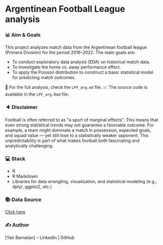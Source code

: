 # Argentinean Football League analysis 

### 📊 Aim & Goals
This project analyzes match data from the Argentinean football league (Primera División) for the period 2016–2022. The main goals are:

* To conduct exploratory data analysis (EDA) on historical match data.
* To investigate the home vs. away performance effect.
* To apply the Poisson distribution to construct a basic statistical model for predicting match outcomes.

📄 For the full analysis, check the `LPF_arg.md` file.
📈 The source code is available in the `LPF_arg.Rmd` file.

### 🔈 Disclaimer
Football is often referred to as "a sport of marginal effects". This means that even strong statistical trends may not guarantee a favorable outcome. For example, a team might dominate a match in possession, expected goals, and squad value — yet still lose to a statistically weaker opponent. This unpredictability is part of what makes football both fascinating and analytically challenging.


### 💻 Stack
* R
* R Markdown
* Libraries for data wrangling, visualization, and statistical modeling (e.g., dplyr, ggplot2, etc.)

### 📚 Data Source
[Click here](https://www.kaggle.com/datasets/vivovinco/20222023-football-player-stats)

### ✍️ Author
[Yair Barnatan] – LinkedIn | GitHub
